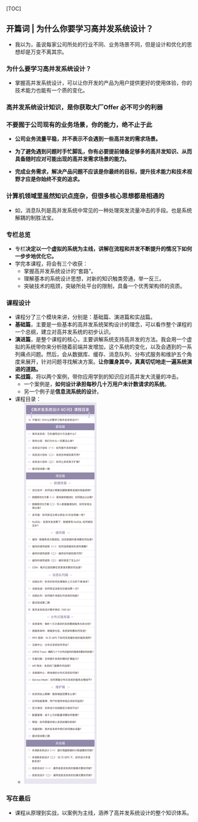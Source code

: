 [TOC]

## 开篇词 | 为什么你要学习高并发系统设计？

-   我以为，虽说每家公司所处的行业不同、业务场景不同，但是设计和优化的思想却是万变不离其宗。

### 为什么要学习高并发系统设计？

-   掌握高并发系统设计，可以让你开发的产品为用户提供更好的使用体验，你的技术能力也能有一个质的变化。

### 高并发系统设计知识，是你获取大厂Offer 必不可少的利器

### 不要囿于公司现有的业务场景，你的能力，绝不止于此

-   **公司业务流量平稳，并不表示不会遇到一些高并发的需求场景。**

-   **为了避免遇到问题时手忙脚乱，你有必要提前储备足够多的高并发知识、从而具备随时应对可能出现的高并发需求场景的能力。**
-   **完成业务需求，解决产品问题不应该是你最终的目标，提升技术能力和技术视野才应是你始终不变的追求。**

### 计算机领域里虽然知识点庞杂，但很多核心思想都是相通的

-   如，消息队列是高并发系统中常见的一种处理突发流量冲击的手段。也是系统解耦的制胜法宝。

### 专栏总览

-   专栏**决定以一个虚拟的系统为主线，讲解在流程和并发不断提升的情况下如何一步步地优化它。**
-   学完本课程，将会有三个收获：
    -   掌握高并发系统设计的“套路”。
    -   理解基本的系统设计思想，对新的知识触类旁通，举一反三。
    -   突破技术的瓶颈，突破所处平台的限制，具备一个优秀架构师的资质。

### 课程设计

-   课程分了三个模块来讲，分别是：基础篇、演进篇和实战篇。
-   **基础篇**，主要是一些基本的高并发系统架构设计的理念，可以看作整个课程的一个总纲，建立对高并发系统的初步认识。
-   **演进篇**，是整个课程的核心，主要讲解系统支持高并发的方法。我会用一个虚拟的系统带你来分析随着前端并发增加，这个系统的变化，以及会遇到的一系列痛点问题。然后，会从数据库、缓存、消息队列、分布式服务和维护五个角度来展开，针对问题寻找解决方案。**让你置身其中，真真切切地走一遍系统演进的道路。**
-   **实战篇**，将以两个案例，带你应用学到的知识应对高并发大流量的冲击。
    -   一个案例是，**如何设计承担每秒几十万用户未计数请求的系统**。
    -   另一个例子是**信息流系统的设计**。
-   课程目录：
    -   **![img](imgs/d3c0bc67109122412ab5e5c1c112128f.jpg)**

### 写在最后

-   课程从原理到实战，以案例为主线，涵养了高并发系统设计的整个知识体系。
